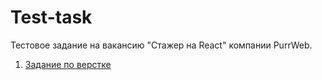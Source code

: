 # Test-task
Тестовое задание на вакансию "Стажер на React" компании PurrWeb. 
1. <a href='https://orlov-dmitri.github.io/PurrWeb/'> Задание по верстке </a>
